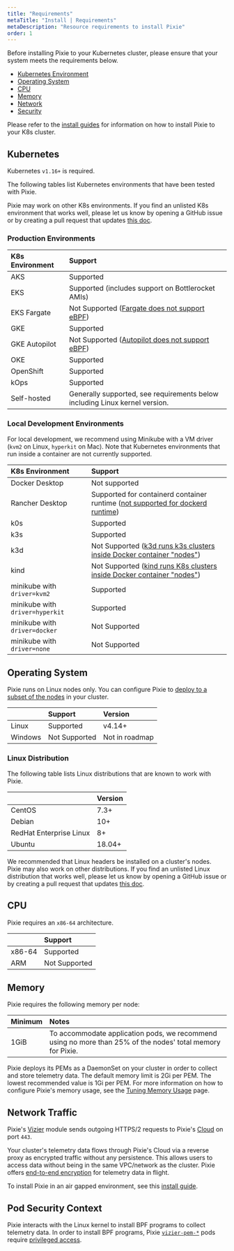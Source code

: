 ```yaml
---
title: "Requirements"
metaTitle: "Install | Requirements"
metaDescription: "Resource requirements to install Pixie"
order: 1
---
```


Before installing Pixie to your Kubernetes cluster, please ensure that your system meets the requirements below.

- [Kubernetes Environment](/installing-pixie/requirements/#kubernetes)
- [Operating System](/installing-pixie/requirements/#operating-system)
- [CPU](/installing-pixie/requirements/#cpu)
- [Memory](/installing-pixie/requirements/#memory)
- [Network](/installing-pixie/requirements/#network-traffic)
- [Security](/installing-pixie/requirements/#pod-security-context)

Please refer to the [install guides](/installing-pixie/install-guides/) for information on how to install Pixie to your K8s cluster.

## Kubernetes

Kubernetes `v1.16+` is required.

The following tables list Kubernetes environments that have been tested with Pixie.

<Alert variant="outlined" severity="info">Pixie may work on other K8s environments. If you find an unlisted K8s environment that works well, please let us know by opening a GitHub issue or by creating a pull request that updates <a href="https://github.com/pixie-io/docs.px.dev/blob/main/content/en/02-installing-pixie/01-requirements.md">this doc</a>.</Alert>

### Production Environments

| K8s Environment  | Support                                                         |
| :--------------- | :-------------------------------------------------------------- |
| AKS              | Supported                                                       |
| EKS              | Supported (includes support on Bottlerocket AMIs)               |
| EKS Fargate      | Not Supported ([Fargate does not support eBPF](https://github.com/aws/containers-roadmap/issues/1027)) |
| GKE              | Supported                                                       |
| GKE Autopilot    | Not Supported ([Autopilot does not support eBPF](https://github.com/pixie-io/pixie/issues/278#issuecomment-853269290)) |
| OKE              | Supported                                                       |
| OpenShift        | Supported                                                       |
| kOps             | Supported                                                       |
| Self-hosted      | Generally supported, see requirements below including Linux kernel version. |

### Local Development Environments

For local development, we recommend using Minikube with a VM driver (`kvm2` on Linux, `hyperkit` on Mac). Note that Kubernetes environments that run inside a container are not currently supported.

| K8s Environment                 | Support       |
| :------------------------------ | :------------ |
| Docker Desktop                  | Not supported |
| Rancher Desktop               | Supported for containerd container runtime ([not supported for dockerd runtime](https://github.com/pixie-io/pixie/issues/447#issuecomment-1159208761)) |
| k0s                             | Supported     |
| k3s                             | Supported     |
| k3d                             | Not Supported ([k3d runs k3s clusters inside Docker container "nodes"](https://github.com/pixie-io/pixie/issues/337#issuecomment-949012061)) |
| kind                            | Not Supported ([kind runs K8s clusters inside Docker container "nodes"](https://github.com/pixie-io/pixie/issues/337#issuecomment-949012061)) |
| minikube with `driver=kvm2`     | Supported     |
| minikube with `driver=hyperkit` | Supported     |
| minikube with `driver=docker`   | Not Supported |
| minikube with `driver=none`     | Not Supported |

## Operating System

Pixie runs on Linux nodes only. You can configure Pixie to [deploy to a subset of the nodes](/reference/admin/deploy-options/#deploy-pixie-to-a-subset-of-nodes) in your cluster.

|         | Support         | Version           |
| :------ | :-------------  | :---------------- |
| Linux   | Supported       | v4.14+            |
| Windows | Not Supported   | Not in roadmap    |

### Linux Distribution

The following table lists Linux distributions that are known to work with Pixie.

|              |  Version              |
|:-----------  |  :------------------- |
| CentOS       |  7.3+                 |
| Debian       |  10+                  |
| RedHat Enterprise Linux |  8+        |
| Ubuntu       |  18.04+               |

<Alert variant="outlined" severity="info">We recommended that Linux headers be installed on a cluster's nodes.</Alert>
<Alert variant="outlined" severity="info">Pixie may also work on other distributions. If you find an unlisted Linux distribution that works well, please let us know by opening a GitHub issue or by creating a pull request that updates <a href="https://github.com/pixie-io/docs.px.dev/blob/main/content/en/02-installing-pixie/01-requirements.md">this doc</a>.</Alert>

## CPU

Pixie requires an `x86-64` architecture.

|         | Support           |
| :------ | :---------------- |
| x86-64  | Supported         |
| ARM     | Not Supported     |

## Memory

Pixie requires the following memory per node:

| Minimum   | Notes                                                                  |
| :-------- | :--------------------------------------------------------------------- |
| 1GiB      | To accommodate application pods, we recommend using no more than 25% of the nodes' total memory for Pixie.  |

Pixie deploys its PEMs as a DaemonSet on your cluster in order to collect and store telemetry data. The default memory limit is 2Gi per PEM. The lowest recommended value is 1Gi per PEM. For more information on how to configure Pixie's memory usage, see the [Tuning Memory Usage](/reference/admin/tuning-mem-usage/) page.

## Network Traffic

Pixie's [Vizier](/reference/architecture/#vizier) module sends outgoing HTTPS/2 requests to Pixie's [Cloud](/reference/architecture/#cloud) on port `443`.

Your cluster's telemetry data flows through Pixie's Cloud via a reverse proxy as encrypted traffic without any persistence. This allows users to access data without being in the same VPC/network as the cluster. Pixie offers [end-to-end encryption](/about-pixie/faq/#data-collection-how-does-pixie-secure-its-data) for telemetry data in flight.

<Alert variant="outlined" severity="info">To install Pixie in an air gapped environment, see this <a href="/installing-pixie/install-guides/airgap-pixie">install guide</a>.</Alert>

## Pod Security Context

Pixie interacts with the Linux kernel to install BPF programs to collect telemetry data. In order to install BPF programs, Pixie [`vizier-pem-*`](/about-pixie/what-is-pixie/#architecture) pods require [privileged access](https://github.com/pixie-io/pixie/blob/e03434a5e41d82159aa7602638804159830f9949/k8s/vizier/base/pem_daemonset.yaml#L115).
